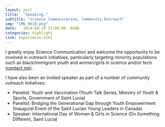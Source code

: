 ```yaml
---
layout: post
title:  "Speaking."
subtitle: "Science Communication, Community Outreach"
img: "IMG_9819.png"
date:   2019-09-19 23:00:00 -0400
categories: highlight
link: experience.html
---
```


<p>I greatly enjoy Science Communication and welcome the opportunity to be involved in outreach initiatives, particularly targeting minority populations such as black/immigrant youth and women/girls in science and/or tech <a href="mailto:{{site.email}}" target="_blank" class="mail">(contact me)</a>.</p>
<p>I have also been an invited speaker as part of a number of community outreach initiatives:</p>
<ul>
	<li>Panelist: Youth and Vaccination (Youth Talk Series, Ministry of Youth & Sports, Government of Saint Lucia)</li>
	<li>Panelist: Bridging the Generational Gap through Youth Empowerment (Inaugural Event of the Saint Lucian Young Leaders in Canada)</li>
	<li>Speaker: International Day of Women & Girls in Science (Do Something Different, Saint Lucia)</li>
</ul>
